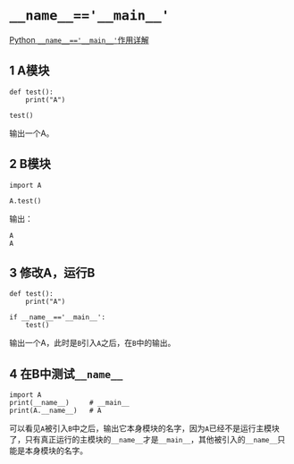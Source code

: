 # `__name__=='__main__'`

[Python `__name__=='__main__'`作用详解](http://c.biancheng.net/view/4643.html)

## 1 A模块

```
def test():
    print("A")

test()
```

输出一个A。

## 2 B模块

```
import A

A.test()
```

输出：

```
A
A
```

## 3 修改A，运行B

```
def test():
    print("A")

if __name__=='__main__':
    test()
```

输出一个A，此时是`B`引入`A`之后，在`B`中的输出。

## 4 在B中测试`__name__`

```
import A
print(__name__)     # __main__
print(A.__name__)   # A
```

可以看见`A`被引入`B`中之后，输出它本身模块的名字，因为`A`已经不是运行主模块了，只有真正运行的主模块的`__name__`才是`__main__`，其他被引入的`__name__`只能是本身模块的名字。